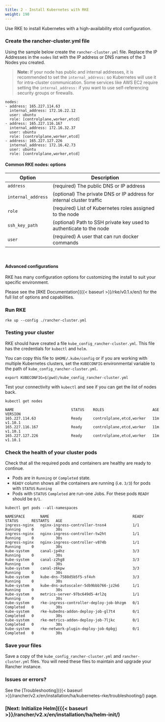```yaml
---
title: 2 - Install Kubernetes with RKE
weight: 190
---
```


Use RKE to install Kubernetes with a high-availability etcd configuration.

### Create the rancher-cluster.yml file

Using the sample below create the `rancher-cluster.yml` file. Replace the IP Addresses in the `nodes` list with the IP address or DNS names of the 3 Nodes you created.

> **Note:** If your node has public and internal addresses, it is recommended to set the `internal_address:` so Kubernetes will use it for intra-cluster communication.  Some services like AWS EC2 require setting the `internal_address:` if you want to use self-referencing security groups or firewalls.

```
nodes:
- address: 165.227.114.63
  internal_address: 172.16.22.12
  user: ubuntu
  role: [controlplane,worker,etcd]
- address: 165.227.116.167
  internal_address: 172.16.32.37
  user: ubuntu
  role: [controlplane,worker,etcd]
- address: 165.227.127.226
  internal_address: 172.16.42.73
  user: ubuntu
  role: [controlplane,worker,etcd]
```

#### Common RKE nodes: options

| Option | Description |
| --- | --- |
| `address` | (required) The public DNS or IP address |
| `internal_address` | (optional) The private DNS or IP address for internal cluster traffic |
| `role` | (required) List of Kubernetes roles assigned to the node |
| `ssh_key_path` | (optional) Path to SSH private key used to authenticate to the node |
| `user` | (required) A user that can run docker commands |

<br/>

#### Advanced configurations

RKE has many configuration options for customizing the install to suit your specific environment.

Please see the [RKE Documentation]({{< baseurl >}}/rke/v0.1.x/en/) for the full list of options and capabilities.

### Run RKE

```
rke up --config ./rancher-cluster.yml
```

### Testing your cluster

RKE should have created a file `kube_config_rancher-cluster.yml`. This file has the credentials for `kubectl` and `helm`.

You can copy this file to `$HOME/.kube/config` or if you are working with multiple Kubernetes clusters, set the `KUBECONFIG` environmental variable to the path of `kube_config_rancher-cluster.yml`.

```
export KUBECONFIG=$(pwd)/kube_config_rancher-cluster.yml
```

Test your connectivity with `kubectl` and see if you can get the list of nodes back.

```
kubectl get nodes

NAME                          STATUS    ROLES                      AGE       VERSION
165.227.114.63                Ready     controlplane,etcd,worker   11m       v1.10.1
165.227.116.167               Ready     controlplane,etcd,worker   11m       v1.10.1
165.227.127.226               Ready     controlplane,etcd,worker   11m       v1.10.1
```

### Check the health of your cluster pods

Check that all the required pods and containers are healthy are ready to continue.

* Pods are in `Running` or `Completed` state.
* `READY` column shows all the containers are running (i.e. `3/3`) for pods with `STATUS` `Running`
* Pods with `STATUS` `Completed` are run-one Jobs. For these pods `READY` should be `0/1`.

```
kubectl get pods --all-namespaces

NAMESPACE       NAME                                      READY     STATUS      RESTARTS   AGE
ingress-nginx   nginx-ingress-controller-tnsn4            1/1       Running     0          30s
ingress-nginx   nginx-ingress-controller-tw2ht            1/1       Running     0          30s
ingress-nginx   nginx-ingress-controller-v874b            1/1       Running     0          30s
kube-system     canal-jp4hz                               3/3       Running     0          30s
kube-system     canal-z2hg8                               3/3       Running     0          30s
kube-system     canal-z6kpw                               3/3       Running     0          30s
kube-system     kube-dns-7588d5b5f5-sf4vh                 3/3       Running     0          30s
kube-system     kube-dns-autoscaler-5db9bbb766-jz2k6      1/1       Running     0          30s
kube-system     metrics-server-97bc649d5-4rl2q            1/1       Running     0          30s
kube-system     rke-ingress-controller-deploy-job-bhzgm   0/1       Completed   0          30s
kube-system     rke-kubedns-addon-deploy-job-gl7t4        0/1       Completed   0          30s
kube-system     rke-metrics-addon-deploy-job-7ljkc        0/1       Completed   0          30s
kube-system     rke-network-plugin-deploy-job-6pbgj       0/1       Completed   0          30s
```

### Save your files

Save a copy of the `kube_config_rancher-cluster.yml` and `rancher-cluster.yml` files. You will need these files to maintain and upgrade your Rancher instance.

### Issues or errors?

See the [Troubleshooting]({{< baseurl >}}/rancher/v2.x/en/installation/ha/kubernetes-rke/troubleshooting/) page.

### [Next: Initialize Helm]({{< baseurl >}}/rancher/v2.x/en/installation/ha/helm-init/)

